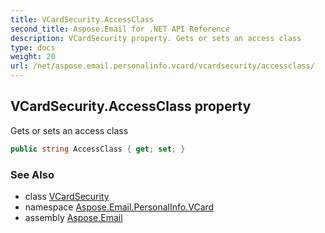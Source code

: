 ```yaml
---
title: VCardSecurity.AccessClass
second_title: Aspose.Email for .NET API Reference
description: VCardSecurity property. Gets or sets an access class
type: docs
weight: 20
url: /net/aspose.email.personalinfo.vcard/vcardsecurity/accessclass/
---
```

## VCardSecurity.AccessClass property

Gets or sets an access class

```csharp
public string AccessClass { get; set; }
```

### See Also

* class [VCardSecurity](../)
* namespace [Aspose.Email.PersonalInfo.VCard](../../vcardsecurity/)
* assembly [Aspose.Email](../../../)


